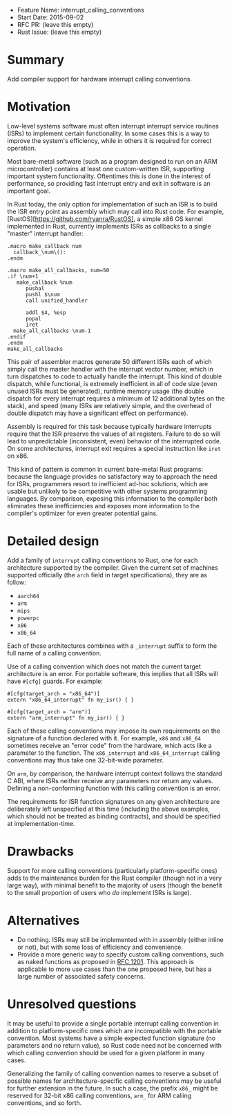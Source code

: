 - Feature Name: interrupt\_calling\_conventions
- Start Date: 2015-09-02
- RFC PR: (leave this empty)
- Rust Issue: (leave this empty)

# Summary

Add compiler support for hardware interrupt calling conventions.

# Motivation

Low-level systems software must often interrupt interrupt service routines
(ISRs) to implement certain functionality. In some cases this is a way to
improve the system's efficiency, while in others it is required for correct
operation.

Most bare-metal software (such as a program designed to run on an ARM
microcontroller) contains at least one custom-written ISR, supporting important
system functionality. Oftentimes this is done in the interest of performance, so
providing fast interrupt entry and exit in software is an important goal.

In Rust today, the only option for implementation of such an ISR is to build the
ISR entry point as assembly which may call into Rust code. For example,
[RustOS][https://github.com/ryanra/RustOS], a simple x86 OS kernel implemented
in Rust, currently implements ISRs as callbacks to a single "master" interrupt
handler:

```
.macro make_callback num
  callback_\num\():
.endm

.macro make_all_callbacks, num=50
.if \num+1
   make_callback %num 
      pushal
      pushl $\num
      call unified_handler
      
      addl $4, %esp
      popal
      iret
  make_all_callbacks \num-1
.endif
.endm
make_all_callbacks
```

This pair of assembler macros generate 50 different ISRs each of which simply
call the master handler with the interrupt vector number, which in turn
dispatches to code to actually handle the interrupt. This kind of double
dispatch, while functional, is extremely inefficient in all of code size (even
unused ISRs must be generated), runtime memory usage (the double dispatch for
every interrupt requires a minimum of 12 additional bytes on the stack), and
speed (many ISRs are relatively simple, and the overhead of double dispatch may
have a significant effect on performance).

Assembly is required for this task because typically hardware interrupts require
that the ISR preserve the values of all registers. Failure to do so will lead to
unpredictable (inconsistent, even) behavior of the interrupted code. On some
architectures, interrupt exit requires a special instruction like `iret` on x86.

This kind of pattern is common in current bare-metal Rust programs: because the
language provides no satisfactory way to approach the need for ISRs, programmers
resort to inefficient ad-hoc solutions, which are usable but unlikely to be
competitive with other systems programming languages. By comparison, exposing
this information to the compiler both eliminates these inefficiencies and
exposes more information to the compiler's optimizer for even greater potential
gains.

# Detailed design

Add a family of `interrupt` calling conventions to Rust, one for each
architecture supported by the compiler. Given the current set of machines
supported officially (the `arch` field in target specifications), they are as
follow:

 * `aarch64`
 * `arm`
 * `mips`
 * `powerpc`
 * `x86`
 * `x86_64`

Each of these architectures combines with a `_interrupt` suffix to form the full
name of a calling convention.

Use of a calling convention which does not match the current target architecture
is an error. For portable software, this implies that all ISRs will have
`#[cfg]` guards. For example:

```
#[cfg(target_arch = "x86_64")]
extern "x86_64_interrupt" fn my_isr() { }

#[cfg(target_arch = "arm")]
extern "arm_interrupt" fn my_isr() { }
```

Each of these calling conventions may impose its own requirements on the
signature of a function declared with it. For example, `x86` and `x86_64`
sometimes receive an "error code" from the hardware, which acts like a
parameter to the function. The `x86_interrupt` and `x86_64_interrupt` calling
conventions may thus take one 32-bit-wide parameter.

On `arm`, by comparison, the hardware interrupt context follows the standard C
ABI, where ISRs neither receive any parameters nor return any values. Defining
a non-conforming function with this calling convention is an error.

The requirements for ISR function signatures on any given architecture are
deliberately left unspecified at this time (including the above examples, which
should not be treated as binding contracts), and should be specified at
implementation-time.

# Drawbacks

Support for more calling conventions (particularly platform-specific ones) adds
to the maintenance burden for the Rust compiler (though not in a very large
way), with minimal benefit to the majority of users (though the benefit to the
small proportion of users who *do* implement ISRs is large).

# Alternatives

 * Do nothing. ISRs may still be implemented with in assembly (either inline or
   not), but with some loss of efficiency and convenience.
 * Provide a more generic way to specify custom calling conventions, such as
   naked functions as proposed in [RFC 1201][naked-rfc]. This approach is
   applicable to more use cases than the one proposed here, but has a large
   number of associated safety concerns.

[naked-rfc]: https://github.com/rust-lang/rfcs/pull/1201

# Unresolved questions

It may be useful to provide a single portable interrupt calling convention in
addition to platform-specific ones which are incompatible with the portable
convention. Most systems have a simple expected function signature (no
parameters and no return value), so Rust code need not be concerned with which
calling convention should be used for a given platform in many cases.

Generalizing the family of calling convention names to reserve a subset of
possible names for architecture-specific calling conventions may be useful for
further extension in the future.  In such a case, the prefix `x86_` might be
reserved for 32-bit x86 calling conventions, `arm_` for ARM calling
conventions, and so forth.
